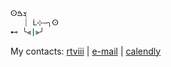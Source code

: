 

```bash
ⵙܮࠁ
   ⏐ ᒫ⊹―╮ⵙ
⊷ ╰⫷|⫸╯
```
 My contacts: [rtviii](https://t.me/rtviii) | [e-mail](mailto:rtkushner@gmail.com) | [calendly](https://calendly.com/rxz/) 

<!-- ░▒▓
<!--  

--> 
